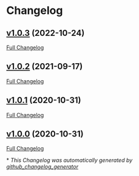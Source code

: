 # Changelog

## [v1.0.3](https://github.com/sectsect/modernizr-loader/tree/v1.0.3) (2022-10-24)

[Full Changelog](https://github.com/sectsect/modernizr-loader/compare/v1.0.2...v1.0.3)

## [v1.0.2](https://github.com/sectsect/modernizr-loader/tree/v1.0.2) (2021-09-17)

[Full Changelog](https://github.com/sectsect/modernizr-loader/compare/v1.0.1...v1.0.2)

## [v1.0.1](https://github.com/sectsect/modernizr-loader/tree/v1.0.1) (2020-10-31)

[Full Changelog](https://github.com/sectsect/modernizr-loader/compare/v1.0.0...v1.0.1)

## [v1.0.0](https://github.com/sectsect/modernizr-loader/tree/v1.0.0) (2020-10-31)

[Full Changelog](https://github.com/sectsect/modernizr-loader/compare/4bdb477c6396502accde22f633171b4dba91e7a7...v1.0.0)



\* *This Changelog was automatically generated by [github_changelog_generator](https://github.com/github-changelog-generator/github-changelog-generator)*
